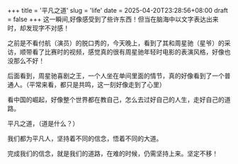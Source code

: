 +++
title = '平凡之道'
slug = 'life'
date = 2025-04-20T23:28:56+08:00
draft = false
+++
这一瞬间,好像感受到了些许东西！但当在脑海中以文字表达出来时，却发现字不对感！

之前是不看付航（演员）的脱口秀的，今天晚上，看到了其和周星驰（星爷）的采访，顺带看了比赛时的视频，感觉真的很有周星驰年轻时电影的表演风格，好像也没那么不好！

后面看到，周星驰喜剧之王，一个人坐在单间里面的情节，真的好像看到了一个普通人。（平常来看，都只是共鸣，这一刻好像走到了心里）

看中国的崛起，好像整个世界都在教自己，怎么去过好自己的人生，走好自己的道路。

平凡之道，（道是什么？）

我们都为平凡人，坚持着不同的信念，悟着不同的大道。

完成我们的信念，就是我们的道路，在难的时候，仍需坚持上来。坚定不移！